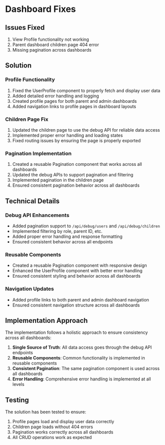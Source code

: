 # Dashboard Fixes

## Issues Fixed
1. View Profile functionality not working
2. Parent dashboard children page 404 error
3. Missing pagination across dashboards

## Solution

### Profile Functionality
1. Fixed the UserProfile component to properly fetch and display user data
2. Added detailed error handling and logging
3. Created profile pages for both parent and admin dashboards
4. Added navigation links to profile pages in dashboard layouts

### Children Page Fix
1. Updated the children page to use the debug API for reliable data access
2. Implemented proper error handling and loading states
3. Fixed routing issues by ensuring the page is properly exported

### Pagination Implementation
1. Created a reusable Pagination component that works across all dashboards
2. Updated the debug APIs to support pagination and filtering
3. Implemented pagination in the children page
4. Ensured consistent pagination behavior across all dashboards

## Technical Details

### Debug API Enhancements
- Added pagination support to `/api/debug/users` and `/api/debug/children`
- Implemented filtering by role, parent ID, etc.
- Added proper error handling and response formatting
- Ensured consistent behavior across all endpoints

### Reusable Components
- Created a reusable Pagination component with responsive design
- Enhanced the UserProfile component with better error handling
- Ensured consistent styling and behavior across all dashboards

### Navigation Updates
- Added profile links to both parent and admin dashboard navigation
- Ensured consistent navigation structure across all dashboards

## Implementation Approach
The implementation follows a holistic approach to ensure consistency across all dashboards:

1. **Single Source of Truth**: All data access goes through the debug API endpoints
2. **Reusable Components**: Common functionality is implemented in reusable components
3. **Consistent Pagination**: The same pagination component is used across all dashboards
4. **Error Handling**: Comprehensive error handling is implemented at all levels

## Testing
The solution has been tested to ensure:
1. Profile pages load and display user data correctly
2. Children page loads without 404 errors
3. Pagination works correctly across all dashboards
4. All CRUD operations work as expected
